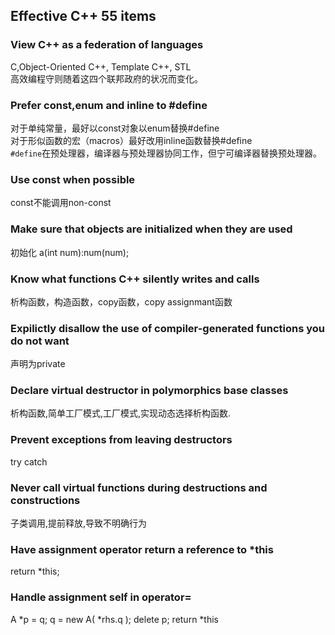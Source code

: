 ## Effective C++ 55 items
### View C++ as a federation of languages
C,Object-Oriented C++, Template C++, STL<br>
高效编程守则随着这四个联邦政府的状况而变化。<br>
### Prefer const,enum and inline to #define
对于单纯常量，最好以const对象以enum替换#define<br>
对于形似函数的宏（macros）最好改用inline函数替换#define<br>
`#define`在预处理器，编译器与预处理器协同工作，但宁可编译器替换预处理器。<br>
### Use const when possible
const不能调用non-const
### Make sure that objects are initialized when they are used
初始化 a(int num):num(num);
### Know what functions C++ silently writes and calls
析构函数，构造函数，copy函数，copy assignmant函数
### Expilictly disallow the use of compiler-generated functions you do not want
声明为private
### Declare virtual destructor in polymorphics base classes
析构函数,简单工厂模式,工厂模式,实现动态选择析构函数.
### Prevent exceptions from leaving destructors
try    catch
### Never call virtual functions during destructions and constructions
子类调用,提前释放,导致不明确行为
### Have assignment operator return a reference to *this
return *this;
### Handle assignment self in operator=
A *p = q; q = new A( *rhs.q ); delete p; return *this
